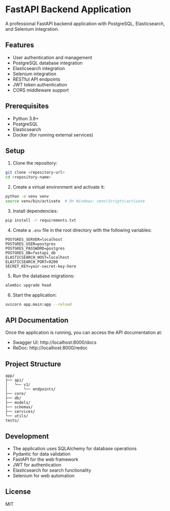 # FastAPI Backend Application

A professional FastAPI backend application with PostgreSQL, Elasticsearch, and Selenium integration.

## Features

- User authentication and management
- PostgreSQL database integration
- Elasticsearch integration
- Selenium integration
- RESTful API endpoints
- JWT token authentication
- CORS middleware support

## Prerequisites

- Python 3.8+
- PostgreSQL
- Elasticsearch
- Docker (for running external services)

## Setup

1. Clone the repository:
```bash
git clone <repository-url>
cd <repository-name>
```

2. Create a virtual environment and activate it:
```bash
python -m venv venv
source venv/bin/activate  # On Windows: venv\Scripts\activate
```

3. Install dependencies:
```bash
pip install -r requirements.txt
```

4. Create a `.env` file in the root directory with the following variables:
```env
POSTGRES_SERVER=localhost
POSTGRES_USER=postgres
POSTGRES_PASSWORD=postgres
POSTGRES_DB=fastapi_db
ELASTICSEARCH_HOST=localhost
ELASTICSEARCH_PORT=9200
SECRET_KEY=your-secret-key-here
```

5. Run the database migrations:
```bash
alembic upgrade head
```

6. Start the application:
```bash
uvicorn app.main:app --reload
```

## API Documentation

Once the application is running, you can access the API documentation at:
- Swagger UI: http://localhost:8000/docs
- ReDoc: http://localhost:8000/redoc

## Project Structure

```
app/
├── api/
│   └── v1/
│       └── endpoints/
├── core/
├── db/
├── models/
├── schemas/
├── services/
└── utils/
tests/
```

## Development

- The application uses SQLAlchemy for database operations
- Pydantic for data validation
- FastAPI for the web framework
- JWT for authentication
- Elasticsearch for search functionality
- Selenium for web automation

## License

MIT 